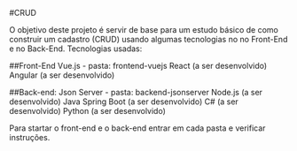 #CRUD

O objetivo deste projeto é servir de base para um estudo básico de como construir um cadastro (CRUD) usando algumas tecnologias no no Front-End e no Back-End.
Tecnologias usadas:

##Front-End
Vue.js - pasta: frontend-vuejs
React (a ser desenvolvido)
Angular (a ser desenvolvido)

##Back-end:
Json Server - pasta: backend-jsonserver
Node.js (a ser desenvolvido)
Java Spring Boot (a ser desenvolvido)
C# (a ser desenvolvido)
Python (a ser desenvolvido)

Para startar o front-end e o back-end entrar em cada pasta e verificar instruções.
